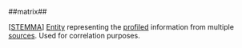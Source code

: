##matrix##

\[[STEMMA](SOURCES.md#STEMMA)\] [Entity](entity.md) representing the [profiled](profile.md) information from multiple [sources](source.md). Used for correlation purposes.
